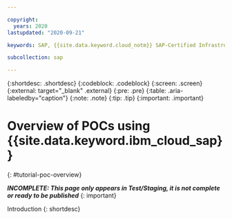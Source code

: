 ```yaml
---

copyright:
  years: 2020
lastupdated: "2020-09-21"

keywords: SAP, {{site.data.keyword.cloud_notm}} SAP-Certified Infrastructure, {{site.data.keyword.ibm_cloud_sap}}, SAP Workloads, POC, POCs, innovation

subcollection: sap

---
```


{:shortdesc: .shortdesc}
{:codeblock: .codeblock}
{:screen: .screen}
{:external: target="_blank" .external}
{:pre: .pre}
{:table: .aria-labeledby="caption"}
{:note: .note}
{:tip: .tip}
{:important: .important}

# Overview of POCs using {{site.data.keyword.ibm_cloud_sap}}
{: #tutorial-poc-overview}

**_INCOMPLETE: This page only appears in Test/Staging, it is not complete or ready to be published_**
{: important}

Introduction
{: shortdesc}

